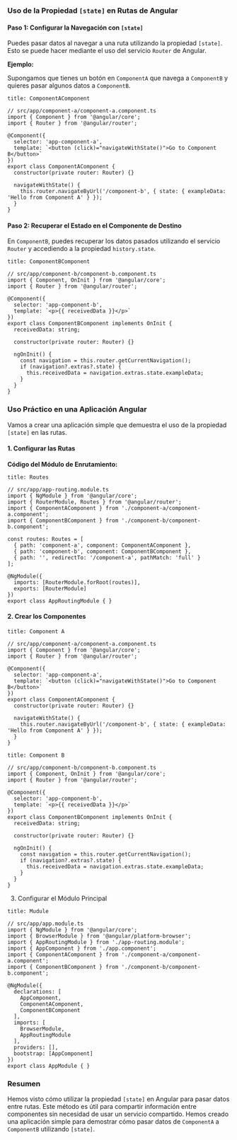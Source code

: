 ### Uso de la Propiedad `[state]` en Rutas de Angular

#### Paso 1: Configurar la Navegación con `[state]`

Puedes pasar datos al navegar a una ruta utilizando la propiedad `[state]`. Esto se puede hacer mediante el uso del servicio `Router` de Angular.

**Ejemplo:**

Supongamos que tienes un botón en `ComponentA` que navega a `ComponentB` y quieres pasar algunos datos a `ComponentB`.

```ad-info
title: ComponentAComponent
```
```
// src/app/component-a/component-a.component.ts
import { Component } from '@angular/core';
import { Router } from '@angular/router';

@Component({
  selector: 'app-component-a',
  template: `<button (click)="navigateWithState()">Go to Component B</button>`
})
export class ComponentAComponent {
  constructor(private router: Router) {}

  navigateWithState() {
    this.router.navigateByUrl('/component-b', { state: { exampleData: 'Hello from Component A' } });
  }
}
```

#### Paso 2: Recuperar el Estado en el Componente de Destino

En `ComponentB`, puedes recuperar los datos pasados utilizando el servicio `Router` y accediendo a la propiedad `history.state`.

```ad-info
title: ComponentBComponent
```
```
// src/app/component-b/component-b.component.ts
import { Component, OnInit } from '@angular/core';
import { Router } from '@angular/router';

@Component({
  selector: 'app-component-b',
  template: `<p>{{ receivedData }}</p>`
})
export class ComponentBComponent implements OnInit {
  receivedData: string;

  constructor(private router: Router) {}

  ngOnInit() {
    const navigation = this.router.getCurrentNavigation();
    if (navigation?.extras?.state) {
      this.receivedData = navigation.extras.state.exampleData;
    }
  }
}
```

### Uso Práctico en una Aplicación Angular

Vamos a crear una aplicación simple que demuestra el uso de la propiedad `[state]` en las rutas.

#### 1. Configurar las Rutas

**Código del Módulo de Enrutamiento:**

```ad-example
title: Routes
```
```
// src/app/app-routing.module.ts
import { NgModule } from '@angular/core';
import { RouterModule, Routes } from '@angular/router';
import { ComponentAComponent } from './component-a/component-a.component';
import { ComponentBComponent } from './component-b/component-b.component';

const routes: Routes = [
  { path: 'component-a', component: ComponentAComponent },
  { path: 'component-b', component: ComponentBComponent },
  { path: '', redirectTo: '/component-a', pathMatch: 'full' }
];

@NgModule({
  imports: [RouterModule.forRoot(routes)],
  exports: [RouterModule]
})
export class AppRoutingModule { }
```

#### 2. Crear los Componentes


```ad-example
title: Component A
```
```
// src/app/component-a/component-a.component.ts
import { Component } from '@angular/core';
import { Router } from '@angular/router';

@Component({
  selector: 'app-component-a',
  template: `<button (click)="navigateWithState()">Go to Component B</button>`
})
export class ComponentAComponent {
  constructor(private router: Router) {}

  navigateWithState() {
    this.router.navigateByUrl('/component-b', { state: { exampleData: 'Hello from Component A' } });
  }
}
```

```ad-example
title: Component B
```
```
// src/app/component-b/component-b.component.ts
import { Component, OnInit } from '@angular/core';
import { Router } from '@angular/router';

@Component({
  selector: 'app-component-b',
  template: `<p>{{ receivedData }}</p>`
})
export class ComponentBComponent implements OnInit {
  receivedData: string;

  constructor(private router: Router) {}

  ngOnInit() {
    const navigation = this.router.getCurrentNavigation();
    if (navigation?.extras?.state) {
      this.receivedData = navigation.extras.state.exampleData;
    }
  }
}
```

3. Configurar el Módulo Principal

```ad-example
title: Mudule
```
```
// src/app/app.module.ts
import { NgModule } from '@angular/core';
import { BrowserModule } from '@angular/platform-browser';
import { AppRoutingModule } from './app-routing.module';
import { AppComponent } from './app.component';
import { ComponentAComponent } from './component-a/component-a.component';
import { ComponentBComponent } from './component-b/component-b.component';

@NgModule({
  declarations: [
    AppComponent,
    ComponentAComponent,
    ComponentBComponent
  ],
  imports: [
    BrowserModule,
    AppRoutingModule
  ],
  providers: [],
  bootstrap: [AppComponent]
})
export class AppModule { }
```

### Resumen

Hemos visto cómo utilizar la propiedad `[state]` en Angular para pasar datos entre rutas. Este método es útil para compartir información entre componentes sin necesidad de usar un servicio compartido. Hemos creado una aplicación simple para demostrar cómo pasar datos de `ComponentA` a `ComponentB` utilizando `[state]`.